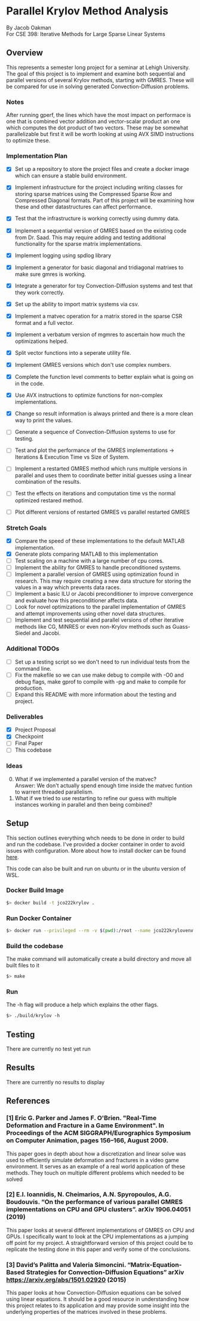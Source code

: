 # Parallel Krylov Method Analysis
By Jacob Oakman  
For CSE 398: Iterative Methods for Large Sparse Linear Systems

## Overview
This represents a semester long project for a seminar at Lehigh University. The goal of this project is to implement and examine both sequential and parallel versions of several Krylov methods, starting with GMRES. These will be compared for use in solving generated Convection-Diffusion problems.

### Notes
After running gperf, the lines which have the most impact on performace is one that is combined vector addition and vector-scalar product an one which computes the dot product of two vectors. These may be somewhat parallelizable but first it will be worth looking at using AVX SIMD instructions to optimize these.

### Implementation Plan
- [x] Set up a repository to store the project files and create a docker image which can ensure a stable build environment.
- [x] Implement infrastructure for the project including writing classes for storing sparse matrices using the Compressed Sparse Row and Compressed Diagonal formats. Part of this project will be examining how these and other datastructures can affect performance.
- [x] Test that the infrastructure is working correctly using dummy data.
- [x] Implement a sequential version of GMRES based on the existing code from Dr. Saad. This may require adding and testing additional functionality for the sparse matrix implementations.
- [x] Implement logging using spdlog library
- [x] Implement a generator for basic diagonal and tridiagonal matrixes to make sure gmres is working.
- [x] Integrate a generator for toy Convection-Diffusion systems and test that they work correctly.
- [x] Set up the ability to import matrix systems via csv.
- [x] Implement a matvec operation for a matrix stored in the sparse CSR format and a full vector.
- [x] Implement a verbatum version of mgmres to ascertain how much the optimizations helped.
- [x] Split vector functions into a seperate utility file.
- [x] Implement GMRES versions which don't use complex numbers.
- [x] Complete the function level comments to better explain what is going on in the code.
- [x] Use AVX instructions to optimize functions for non-complex implementations.
- [x] Change so result information is always printed and there is a more clean way to print the values.
- [ ] Generate a sequence of Convection-Diffusion systems to use for testing.
- [ ] Test and plot the performance of the GMRES implementations -> Iterations & Execution Time vs Size of System.
- [ ] Implement a restarted GMRES method which runs multiple versions in parallel and uses them to coordinate better initial guesses using a linear combination of the results.
- [ ] Test the effects on iterations and computation time vs the normal optimized restared method.
- [ ] Plot different versions of restarted GMRES vs parallel restarted GMRES


### Stretch Goals
- [x] Compare the speed of these implementations to the default MATLAB implementation.
- [x] Generate plots comparing MATLAB to this implementation
- [ ] Test scaling on a machine with a large number of cpu cores.
- [ ] Implement the ability for GMRES to handle preconditioned systems.
- [ ] Implement a parallel version of GMRES using optimization found in research. This may require creating a new data structure for storing the values in a way which prevents data races.
- [ ] Implement a basic ILU or Jacobi preconditioner to improve convergence and evaluate how this preconditioner affects data.
- [ ] Look for novel optimizations to the parallel implementation of GMRES and attempt improvements using other novel data structures.
- [ ] Implement and test sequential and parallel versions of other iterative methods like CG, MINRES or even non-Krylov methods such as Guass-Siedel and Jacobi.

### Additional TODOs
- [ ] Set up a testing script so we don't need to run individual tests from the command line.
- [ ] Fix the makefile so we can use make debug to compile with -O0 and debug flags, make gprof to compile with -pg and make to compile for production.
- [ ] Expand this README with more information about the testing and project.

### Deliverables
- [x] Project Proposal
- [x] Checkpoint
- [ ] Final Paper
- [ ] This codebase

### Ideas
0. What if we implemented a parallel version of the matvec?  
    Answer: We don't actually spend enough time inside the matvec funtion to warrent threaded parallelism.
1. What if we tried to use restarting to refine our guess with multiple instances working in parallel and then being combined?


## Setup
This section outlines everything whch needs to be done in order to build and run the codebase. I've provided a docker container in order to avoid issues with configuration. More about how to install docker can be found [here](https://docs.docker.com/get-docker/).  
  
This code can also be built and run on ubuntu or in the ubuntu version of WSL.

### Docker Build Image
```bash
$> docker build -t jco222krylov .
```

### Run Docker Container
```bash
$> docker run --privileged --rm -v $(pwd):/root --name jco222krylovenv -it jco222krylov
```

### Build the codebase
The make command will automatically create a build directory and move all built files to it
```bash
$> make
```

### Run
The -h flag will produce a help which explains the other flags.
```bash
$> ./build/krylov -h
```

## Testing

There are currently no test yet run

## Results

There are currently no results to display

## References
### [1] Eric G. Parker and James F. O'Brien. "Real-Time Deformation and Fracture in a Game Environment". In Proceedings of the ACM SIGGRAPH/Eurographics Symposium on Computer Animation, pages 156–166, August 2009.

This paper goes in depth about how a discretization and linear solve was used to efficiently simulate deformation and fractures in a video game environment. It serves as an example of a real world application of these methods. They touch on multiple different problems which needed to be solved 

### [2] E.I. Ioannidis, N. Cheimarios, A.N. Spyropoulos, A.G. Boudouvis. “On the performance of various parallel GMRES implementations on CPU and GPU clusters”. arXiv 1906.04051 (2019)

This paper looks at several different implementations of GMRES on CPU and GPUs. I specifically want to look at the CPU implementations as a jumping off point for my project. A straightforward version of this project could be to replicate the testing done in this paper and verify some of the conclusions.

### [3] David’s Palitta and Valeria Simoncini. “Matrix-Equation-Based Strategies for Convection-Diffusion Equations” arXiv https://arxiv.org/abs/1501.02920 (2015)

This paper looks at how Convection-Diffusion equations can be solved using linear equations. It should be a good resource in understanding how this project relates to its application and may provide some insight into the underlying properties of the matrices involved in these problems.
